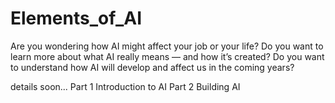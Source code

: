 # Elements_of_AI

Are you wondering how AI might affect your job or your life?
Do you want to learn more about what AI really means — and how it’s created?
Do you want to understand how AI will develop and affect us in the coming years?

details soon...
Part 1
Introduction to AI
Part 2
Building AI
